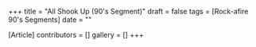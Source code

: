 +++
title = "All Shook Up (90's Segment)"
draft = false
tags = [Rock-afire 90's Segments]
date = ""

[Article]
contributors = []
gallery = []
+++